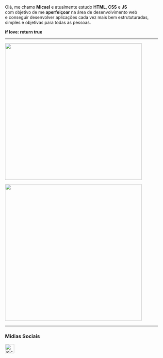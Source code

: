 <p align="left" width="20ch">
   Olá, me chamo <strong>Micael</strong> e atualmente estudo <strong>HTML</strong>, <strong>CSS</strong> e <strong>JS</strong> <br> 
   com objetivo de me <strong>aperfeiçoar</strong> na área de desenvolvimento web <br> 
   e conseguir desenvolver aplicações cada vez mais bem estrututuradas, <br>
   simples e objetivas para todas as pessoas. <br>
</p>

<p>
   <strong>if love: return true</strong>
</p>

---
<div align="left">
  <a href="https://github.com/micaelsev">
  <a href="https://github.com/micaelsev"><img width="450rem" src="https://github-readme-stats.vercel.app/api?username=micaelsev&ImKunYoung&count_private=true&show_icons=true"/></a></p>
  <a href="https://github.com/micaelsev"><img width="450rem" src="https://github-readme-stats.vercel.app/api/top-langs/?username=micaelsev&ImKunYoung&layout=compact&langs_count=10"/></a>&nbsp
</div>

---
### Mídias Sociais
   <a align="left" href="https://www.linkedin.com/in/micael-severino-53a65621b/"> 
   <img alt="micaelsev-fig" height="30" width="30" src="https://cdn.jsdelivr.net/gh/devicons/devicon/icons/linkedin/linkedin-original.svg" />
   </a>

